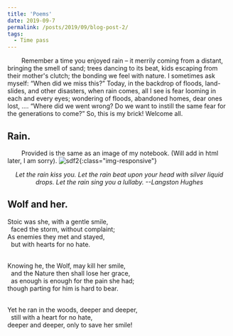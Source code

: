 ```yaml
---
title: 'Poems'
date: 2019-09-7
permalink: /posts/2019/09/blog-post-2/
tags:
  - Time pass
---
```

<!-- ONS -->
 &nbsp; &nbsp; &nbsp; &nbsp; Remember a time you enjoyed rain –  it merrily coming from a distant, bringing the smell of sand; trees dancing to its beat, kids escaping from their mother's clutch;  the bonding we feel with nature. I sometimes ask myself: <q>When did we miss this?</q> Today, in the backdrop of floods, land-slides, and other disasters, when rain comes, all I see is fear looming in each and every eyes; wondering of floods, abandoned homes, dear ones lost, .... <q>Where did we went wrong? Do we want to instill the same fear for the generations to come?</q> So, this is my brick! Welcome all.    

Rain.
-----
 &nbsp; &nbsp; &nbsp; &nbsp; Provided is the same as an image of my notebook. (Will add in html later, I am sorry).
 ![sdf2](/assets/mahesh_11.png){:class="img-responsive"}

<center><i> Let the rain kiss you. Let the rain beat upon your head with silver liquid drops. Let the rain sing you a lullaby. --Langston Hughes </i></center>

Wolf and her.
-----
Stoic was she, with a gentle smile,<br>
&nbsp; faced the storm, without complaint;<br>
As enemies they met and stayed,<br>
&nbsp; but with hearts for no hate. <br><br>


 Knowing he, the Wolf, may kill her smile,<br>
 &nbsp; and the Nature then shall lose her grace,<br>
&nbsp; as enough is enough for the pain she had;<br>
 though parting for him is hard to bear.<br><br>

 Yet he ran in the woods, deeper and deeper,<br>
&nbsp; still with a heart for no hate, <br>
 deeper and deeper, only to save her smile!<br>














